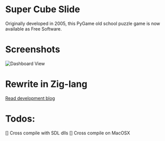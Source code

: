 # Super Cube Slide

Originally developed in 2005, this PyGame old school puzzle game is now available as Free Software.


Screenshots
======
![Dashboard View](http://markkimsal.github.io/ss/supercubeslide.png)

Rewrite in Zig-lang
=====
[Read development blog](https://gist.github.com/markkimsal/0d422071bec4b35907764f6190b76f7b)


Todos:
====
[] Cross compile with SDL dlls
[] Cross compile on MacOSX
